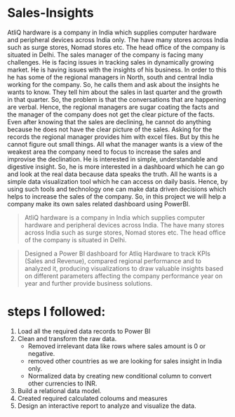 # Sales-Insights
AtliQ hardware is a company in India which supplies computer hardware and peripheral devices across India only. The have many stores across India such as surge stores, Nomad stores etc. The head office of the company is situated in Delhi.
The sales manager of the company is facing many challenges. He is facing issues in tracking sales in dynamically growing market. He is having issues with the insights of his business.
In order to this he has some of the regional managers in North, south and central India working for the company. So, he calls them and ask about the insights he wants to know. They tell him about the sales in last quarter and the growth in that quarter.
So, the problem is that the conversations that are happening are verbal. Hence, the regional managers are sugar coating the facts and the manager of the company does not get the clear picture of the facts. Even after knowing that the sales are declining, he cannot do anything because he does not have the clear picture of the sales. Asking for the records the regional manager provides him with excel files. But by this he cannot figure out small things.
All what the manager wants is a view of the weakest area the company need to focus to increase the sales and improvise the declination. He is interested in simple, understandable and digestive insight. So, he is more interested in a dashboard which he can go and look at the real data because data speaks the truth. All he wants is a simple data visualization tool which he can access on daily basis.
Hence, by using such tools and technology one can make data driven decisions which helps to increase the sales of the company.
So, in this project we will help a company make its own sales related dashboard using PowerBI.

> AtliQ hardware is a company in India which supplies computer hardware and peripheral devices across India. The have many stores across India such as surge stores, Nomad stores etc. The head office of the company is situated in Delhi.

>Designed a Power BI dashboard for Atliq Hardware to track KPIs (Sales and Revenue), compared regional performance and to analyzed it, producing visualizations to draw valuable insights based on different parameters affecting the company performance year on year and further provide business solutions.

# steps I followed:
1. Load all the required data records to Power BI
2. Clean and transform the raw data.
   - Removed irrelevant data like rows where sales amount is 0 or negative.
   - removed other countries as we are looking for sales insight in India only. 
   - Normalized data by creating new conditional column to convert other currencies to INR.
3. Build a relational data model.
4. Created required calculated coloums and measures
5. Design an interactive report to analyze and visualize the data.
   </br>
